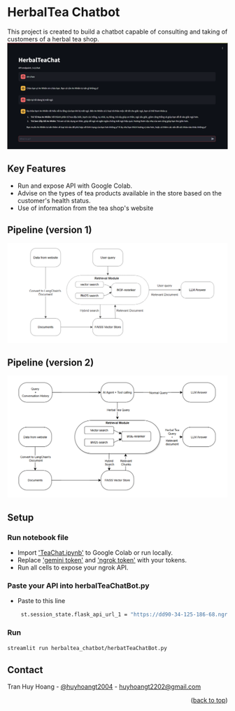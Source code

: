# HerbalTea Chatbot

This project is created to build a chatbot capable of consulting and taking of customers of a herbal tea shop. 
![Product Name Screen Shot][product-screenshot]


## Key Features
* Run and expose API with Google Colab.
* Advise on the types of  tea products available in the store based on the customer's health status.
* Use of information from the tea shop's website 


## Pipeline (version 1)

![Pipeline][pipeline-screenshot]


## Pipeline (version 2)
![Pipeline2][pipeline-screenshot2]

## Setup 

### Run notebook file
- Import ['TeaChat.ipynb'](TeaChat.ipynb) to Google Colab or run locally.
- Replace ['gemini token']() and ['ngrok token']() with your tokens.
- Run all cells to expose your ngrok API.

### Paste your API into herbalTeaChatBot.py 
- Paste to this line
   ```sh
    st.session_state.flask_api_url_1 = "https://dd90-34-125-186-68.ngrok-free.app/v1/chat"  # Set your Flask API URL here
   ```

### Run 

```bash
streamlit run herbaltea_chatbot/herbatTeaChatBot.py
```

## Contact 
Tran Huy Hoang - [@huyhoangt2004](https://www.linkedin.com/in/huyhoangt2004/) - huyhoangt2202@gmail.com

<p align="right">(<a href="#readme-top">back to top</a>)</p>




[product-screenshot]: images/screenshot.png
[pipeline-screenshot]: images/graph.png
[pipeline-screenshot2]: images/graph_v2.png